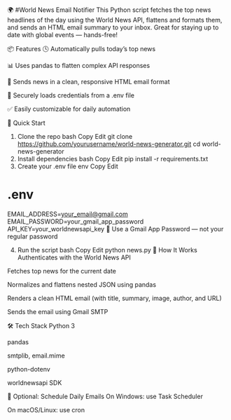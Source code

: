 🌍 #World News Email Notifier
This Python script fetches the top news headlines of the day using the World News API, flattens and formats them, and sends an HTML email summary to your inbox. Great for staying up to date with global events — hands-free!

📦 Features
🕓 Automatically pulls today’s top news

📊 Uses pandas to flatten complex API responses

📨 Sends news in a clean, responsive HTML email format

🔐 Securely loads credentials from a .env file

✅ Easily customizable for daily automation

🚀 Quick Start
1. Clone the repo
bash
Copy
Edit
git clone https://github.com/yourusername/world-news-generator.git
cd world-news-generator
2. Install dependencies
bash
Copy
Edit
pip install -r requirements.txt
3. Create your .env file
env
Copy
Edit
# .env
EMAIL_ADDRESS=your_email@gmail.com
EMAIL_PASSWORD=your_gmail_app_password
API_KEY=your_worldnewsapi_key
🔐 Use a Gmail App Password — not your regular password

4. Run the script
bash
Copy
Edit
python news.py
🧠 How It Works
Authenticates with the World News API

Fetches top news for the current date

Normalizes and flattens nested JSON using pandas

Renders a clean HTML email (with title, summary, image, author, and URL)

Sends the email using Gmail SMTP

🛠 Tech Stack
Python 3

pandas

smtplib, email.mime

python-dotenv

worldnewsapi SDK

📅 Optional: Schedule Daily Emails
On Windows: use Task Scheduler

On macOS/Linux: use cron
